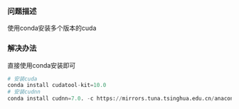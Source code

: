### 问题描述

使用conda安装多个版本的cuda

### 解决办法

直接使用conda安装即可

```python
# 安装cuda
conda install cudatool-kit=10.0
# 安装cudnn
conda install cudnn=7.0. -c https://mirrors.tuna.tsinghua.edu.cn/anaconda/pkgs/main/linux-64/
```

